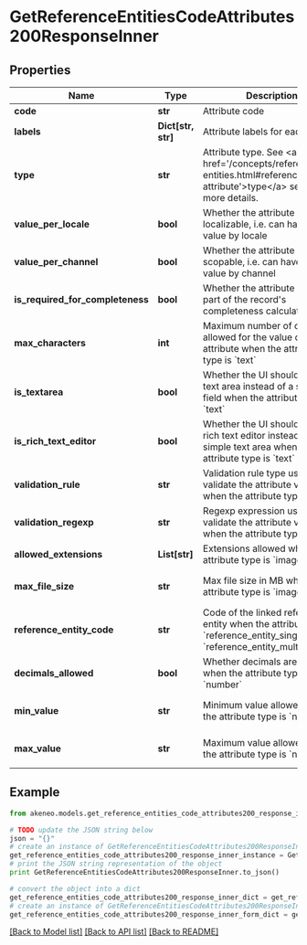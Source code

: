 # GetReferenceEntitiesCodeAttributes200ResponseInner


## Properties
Name | Type | Description | Notes
------------ | ------------- | ------------- | -------------
**code** | **str** | Attribute code | 
**labels** | **Dict[str, str]** | Attribute labels for each locale | [optional] 
**type** | **str** | Attribute type. See &lt;a href&#x3D;&#39;/concepts/reference-entities.html#reference-entity-attribute&#39;&gt;type&lt;/a&gt; section for more details. | 
**value_per_locale** | **bool** | Whether the attribute is localizable, i.e. can have one value by locale | [optional] [default to False]
**value_per_channel** | **bool** | Whether the attribute is scopable, i.e. can have one value by channel | [optional] [default to False]
**is_required_for_completeness** | **bool** | Whether the attribute should be part of the record&#39;s completeness calculation | [optional] [default to False]
**max_characters** | **int** | Maximum number of characters allowed for the value of the attribute when the attribute type is &#x60;text&#x60; | [optional] 
**is_textarea** | **bool** | Whether the UI should display a text area instead of a simple field when the attribute type is &#x60;text&#x60; | [optional] [default to False]
**is_rich_text_editor** | **bool** | Whether the UI should display a rich text editor instead of a simple text area when the attribute type is &#x60;text&#x60; | [optional] 
**validation_rule** | **str** | Validation rule type used to validate the attribute value when the attribute type is &#x60;text&#x60; | [optional] [default to 'none']
**validation_regexp** | **str** | Regexp expression used to validate the attribute value when the attribute type is &#x60;text&#x60; | [optional] [default to 'null']
**allowed_extensions** | **List[str]** | Extensions allowed when the attribute type is &#x60;image&#x60; | [optional] 
**max_file_size** | **str** | Max file size in MB when the attribute type is &#x60;image&#x60; | [optional] [default to 'null']
**reference_entity_code** | **str** | Code of the linked reference entity when the attribute type is &#x60;reference_entity_single_link&#x60; or &#x60;reference_entity_multiple_links&#x60; | [optional] [default to 'null']
**decimals_allowed** | **bool** | Whether decimals are allowed when the attribute type is &#x60;number&#x60; | [optional] [default to False]
**min_value** | **str** | Minimum value allowed when the attribute type is &#x60;number&#x60; | [optional] [default to 'null']
**max_value** | **str** | Maximum value allowed when the attribute type is &#x60;number&#x60; | [optional] [default to 'null']

## Example

```python
from akeneo.models.get_reference_entities_code_attributes200_response_inner import GetReferenceEntitiesCodeAttributes200ResponseInner

# TODO update the JSON string below
json = "{}"
# create an instance of GetReferenceEntitiesCodeAttributes200ResponseInner from a JSON string
get_reference_entities_code_attributes200_response_inner_instance = GetReferenceEntitiesCodeAttributes200ResponseInner.from_json(json)
# print the JSON string representation of the object
print GetReferenceEntitiesCodeAttributes200ResponseInner.to_json()

# convert the object into a dict
get_reference_entities_code_attributes200_response_inner_dict = get_reference_entities_code_attributes200_response_inner_instance.to_dict()
# create an instance of GetReferenceEntitiesCodeAttributes200ResponseInner from a dict
get_reference_entities_code_attributes200_response_inner_form_dict = get_reference_entities_code_attributes200_response_inner.from_dict(get_reference_entities_code_attributes200_response_inner_dict)
```
[[Back to Model list]](../README.md#documentation-for-models) [[Back to API list]](../README.md#documentation-for-api-endpoints) [[Back to README]](../README.md)


